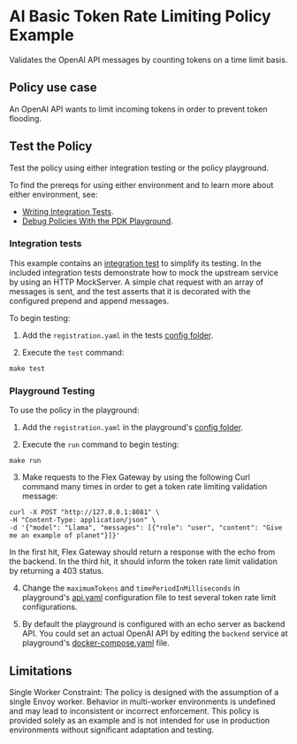 # AI Basic Token Rate Limiting Policy Example
Validates the OpenAI API messages by counting tokens on a time limit basis.

## Policy use case
An OpenAI API wants to limit incoming tokens in order to prevent token flooding.

## Test the Policy

Test the policy using either integration testing or the policy playground.

To find the prereqs for using either environment and to learn more about either environment, see:

* [Writing Integration Tests](https://docs.mulesoft.com/pdk/latest/policies-pdk-integration-tests).
* [Debug Policies With the PDK Playground](https://docs.mulesoft.com/pdk/latest/policies-pdk-debug-local).

### Integration tests

This example contains an [integration test](./tests/requests.rs) to simplify its testing. In the included integration tests demonstrate how to mock the upstream service by using an HTTP MockServer. A simple chat request with an array of messages is sent, and the test asserts that it is decorated with the configured prepend and append messages.

To begin testing:

1. Add the `registration.yaml` in the tests [config folder](./tests/config).

2. Execute the `test` command:

``` shell
make test
```

### Playground Testing

To use the policy in the playground:

1. Add the `registration.yaml` in the playground's [config folder](./playground/config).

2. Execute the `run` command to begin testing:

``` shell
make run
```

3. Make requests to the Flex Gateway by using the following Curl command many times in order to get a token rate limiting validation message:

```shell
curl -X POST "http://127.0.0.1:8081" \
-H "Content-Type: application/json" \
-d '{"model": "Llama", "messages": [{"role": "user", "content": "Give me an example of planet"}]}'
```

In the first hit, Flex Gateway should return a response with the echo from the backend. 
In the third hit, it should inform the token rate limit validation by returning a 403 status.

4. Change the `maximumTokens` and `timePeriodInMilliseconds` in playground's [api.yaml](./playground/config/api.yaml) configuration file to test several token rate limit configurations.

5. By default the playground is configured with an echo server as backend API. You could set an actual OpenAI API by editing the `backend` service at playground's [docker-compose.yaml](./playground/docker-compose.yaml) file.


## Limitations
Single Worker Constraint: The policy is designed with the assumption of a single Envoy worker. Behavior in multi-worker environments is undefined and may lead to inconsistent or incorrect enforcement. This policy is provided solely as an example and is not intended for use in production environments without significant adaptation and testing.